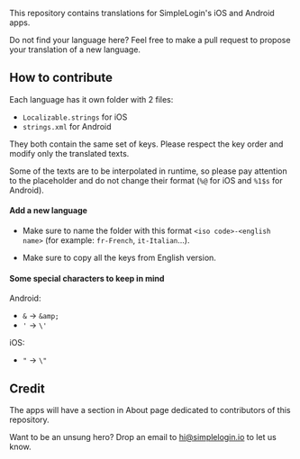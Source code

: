 This repository contains translations for SimpleLogin's iOS and Android apps.

Do not find your language here? Feel free to make a pull request to propose your translation of a new language.

## How to contribute
Each language has it own folder with 2 files:
- `Localizable.strings` for iOS
- `strings.xml` for Android

They both contain the same set of keys. Please respect the key order and modify only the translated texts.

Some of the texts are to be interpolated in runtime, so please pay attention to the placeholder and do not change their format (`%@` for iOS and `%1$s` for Android).

#### Add a new language
- Make sure to name the folder with this format `<iso code>-<english name>` (for example: `fr-French`, `it-Italian`...).

- Make sure to copy all the keys from English version.

#### Some special characters to keep in mind
Android:

- `&` -> `&amp;`
- `'` -> `\'`

iOS:

- `"` -> `\"`

## Credit
The apps will have a section in About page dedicated to contributors of this repository.

Want to be an unsung hero? Drop an email to [hi@simplelogin.io](hi@simplelogin.io) to let us know.
